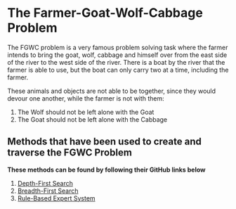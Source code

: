 # The Farmer-Goat-Wolf-Cabbage Problem
The FGWC problem is a very famous problem solving task where the farmer intends to bring the goat, wolf, cabbage and himself
over from the east side of the river to the west side of the river. There is a boat by the river that the farmer is able to use,
but the boat can only carry two at a time, including the farmer. 

These animals and objects are not able to be together, since they would devour one another, while the farmer is not with them:
1. The Wolf should not be left alone with the Goat
2. The Goat should not be left alone with the Cabbage

## Methods that have been used to create and traverse the FGWC Problem
**These methods can be found by following their GitHub links below**
1. [Depth-First Search]()
2. [Breadth-First Search]()
3. [Rule-Based Expert System]()
